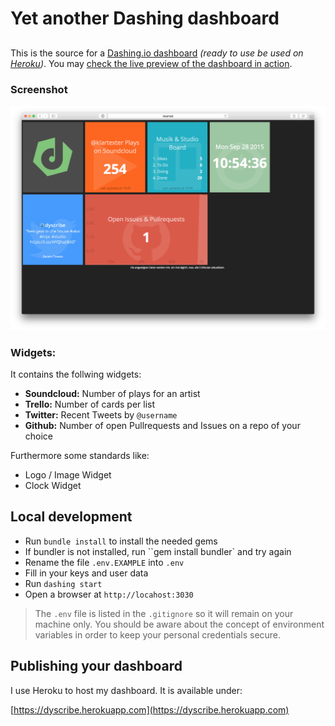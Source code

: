 # Yet another Dashing dashboard
##

This is the source for a [Dashing.io dashboard](http://dashing.io/) _(ready to use be used on [Heroku](//heroku.com))_.
You may [check the live preview of the dashboard in action](https://dyscribe.herokuapp.com).

### Screenshot
![Dashboard screenshot](/assets/images/screenshot.png)


### Widgets:

It contains the follwing widgets:

 * **Soundcloud:** Number of plays for an artist
 * **Trello:** Number of cards per list
 * **Twitter:** Recent Tweets by `@username`
 * **Github:** Number of open Pullrequests and Issues on a repo of your choice

Furthermore some standards like:

 * Logo / Image Widget
 * Clock Widget

## Local development

* Run `bundle install` to install the needed gems
* If bundler is not installed, run ``gem install bundler` and try again
* Rename the file `.env.EXAMPLE` into `.env`
* Fill in your keys and user data
* Run `dashing start`
* Open a browser at `http://locahost:3030`

> The `.env` file is listed in the `.gitignore` so it will remain on your machine only. You should be aware about the concept of environment variables in order to keep your personal credentials secure.

## Publishing your dashboard

I use Heroku to host my dashboard. It is available under:

[https://dyscribe.herokuapp.com](https://dyscribe.herokuapp.com)
